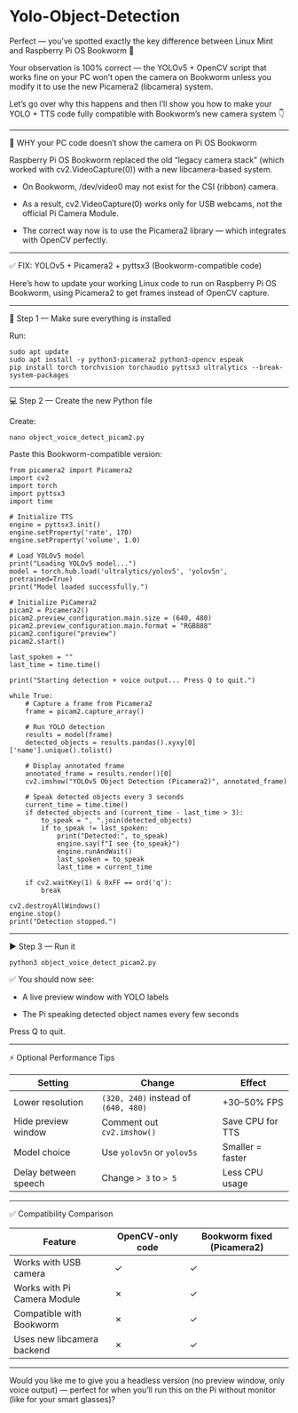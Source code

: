 # Yolo-Object-Detection
Perfect — you’ve spotted exactly the key difference between Linux Mint and Raspberry Pi OS Bookworm 👏

Your observation is 100% correct — the YOLOv5 + OpenCV script that works fine on your PC won’t open the camera on Bookworm unless you modify it to use the new Picamera2 (libcamera) system.

Let’s go over why this happens and then I’ll show you how to make your YOLO + TTS code fully compatible with Bookworm’s new camera system 👇


---

🧩 WHY your PC code doesn’t show the camera on Pi OS Bookworm

Raspberry Pi OS Bookworm replaced the old “legacy camera stack” (which worked with cv2.VideoCapture(0)) with a new libcamera-based system.

- On Bookworm, /dev/video0 may not exist for the CSI (ribbon) camera.

- As a result, cv2.VideoCapture(0) works only for USB webcams, not the official Pi Camera Module.

- The correct way now is to use the Picamera2 library — which integrates with OpenCV perfectly.



---

✅ FIX: YOLOv5 + Picamera2 + pyttsx3 (Bookworm-compatible code)

Here’s how to update your working Linux code to run on Raspberry Pi OS Bookworm, using Picamera2 to get frames instead of OpenCV capture.


---

🧰 Step 1 — Make sure everything is installed

Run:
```
sudo apt update
sudo apt install -y python3-picamera2 python3-opencv espeak
pip install torch torchvision torchaudio pyttsx3 ultralytics --break-system-packages
```

---

💻 Step 2 — Create the new Python file

Create:
```
nano object_voice_detect_picam2.py
```
Paste this Bookworm-compatible version:
```
from picamera2 import Picamera2
import cv2
import torch
import pyttsx3
import time

# Initialize TTS
engine = pyttsx3.init()
engine.setProperty('rate', 170)
engine.setProperty('volume', 1.0)

# Load YOLOv5 model
print("Loading YOLOv5 model...")
model = torch.hub.load('ultralytics/yolov5', 'yolov5n', pretrained=True)
print("Model loaded successfully.")

# Initialize PiCamera2
picam2 = Picamera2()
picam2.preview_configuration.main.size = (640, 480)
picam2.preview_configuration.main.format = "RGB888"
picam2.configure("preview")
picam2.start()

last_spoken = ""
last_time = time.time()

print("Starting detection + voice output... Press Q to quit.")

while True:
    # Capture a frame from Picamera2
    frame = picam2.capture_array()

    # Run YOLO detection
    results = model(frame)
    detected_objects = results.pandas().xyxy[0]['name'].unique().tolist()

    # Display annotated frame
    annotated_frame = results.render()[0]
    cv2.imshow("YOLOv5 Object Detection (Picamera2)", annotated_frame)

    # Speak detected objects every 3 seconds
    current_time = time.time()
    if detected_objects and (current_time - last_time > 3):
        to_speak = ", ".join(detected_objects)
        if to_speak != last_spoken:
            print("Detected:", to_speak)
            engine.say(f"I see {to_speak}")
            engine.runAndWait()
            last_spoken = to_speak
            last_time = current_time

    if cv2.waitKey(1) & 0xFF == ord('q'):
        break

cv2.destroyAllWindows()
engine.stop()
print("Detection stopped.")
```

---

▶️ Step 3 — Run it
```
python3 object_voice_detect_picam2.py
```
✅ You should now see:

- A live preview window with YOLO labels

- The Pi speaking detected object names every few seconds


Press Q to quit.


---

⚡ Optional Performance Tips

| **Setting**             | **Change**                              | **Effect**             |
|-------------------------|------------------------------------------|------------------------|
| Lower resolution        | `(320, 240)` instead of `(640, 480)`     | +30–50% FPS            |
| Hide preview window     | Comment out `cv2.imshow()`               | Save CPU for TTS       |
| Model choice            | Use `yolov5n` or `yolov5s`               | Smaller = faster       |
| Delay between speech    | Change `> 3` to `> 5`                    | Less CPU usage         |



---

✅ Compatibility Comparison

| **Feature**                     | **OpenCV-only code** | **Bookworm fixed (Picamera2)** |
|---------------------------------|----------------------|---------------------------------|
| Works with USB camera           | ✓                    | ✓                               |
| Works with Pi Camera Module     | ✗                    | ✓                               |
| Compatible with Bookworm        | ✗                    | ✓                               |
| Uses new libcamera backend      | ✗                    | ✓                               |



---

Would you like me to give you a headless version (no preview window, only voice output) — perfect for when you’ll run this on the Pi without monitor (like for your smart glasses)?
